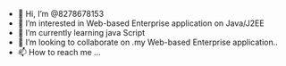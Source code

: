 - 👋 Hi, I’m @8278678153
- 👀 I’m interested in Web-based Enterprise application on Java/J2EE
- 🌱 I’m currently learning java Script
- 💞️ I’m looking to collaborate on .my Web-based Enterprise application..
- 📫 How to reach me ...

<!---
8278678153/8278678153 is a ✨ special ✨ repository because its `README.md` (this file) appears on your GitHub profile.
You can click the Preview link to take a look at your changes.
--->
